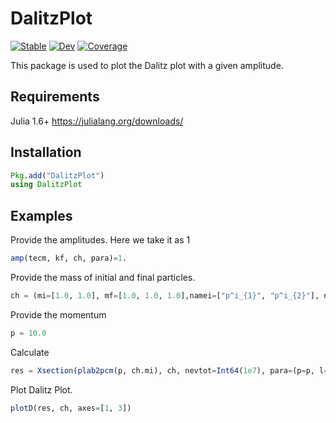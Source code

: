 # DalitzPlot

[![Stable](https://img.shields.io/badge/docs-stable-blue.svg)](https://gridap.github.io/DalitzPlot.jl/stable/)
[![Dev](https://img.shields.io/badge/docs-dev-blue.svg)](https://gridap.github.io/DalitzPlot.jl/dev/)
[![Coverage](https://codecov.io/gh/gridap/DalitzPlot.jl/branch/main/graph/badge.svg)](https://codecov.io/gh/gridap/DalitzPlot.jl)

This package is used to plot the Dalitz plot with a given amplitude.

## Requirements
Julia 1.6+ https://julialang.org/downloads/

## Installation

```julia
Pkg.add("DalitzPlot")
using DalitzPlot
```

## Examples

Provide the amplitudes. Here we take it as 1
```julia
amp(tecm, kf, ch, para)=1.
```
Provide the mass of initial and final particles.
```julia
ch = (mi=[1.0, 1.0], mf=[1.0, 1.0, 1.0],namei=["p^i_{1}", "p^i_{2}"], namef=["p^f_{1}", "p^f_{2}", "p^f_{3}"], amp=amp) 
```
Provide the momentum
```julia
p = 10.0
```
Calculate 
```julia
res = Xsection(plab2pcm(p, ch.mi), ch, nevtot=Int64(1e7), para=(p=p, l=1.0), ProgressBars=true)
```
Plot Dalitz Plot.
```julia
plotD(res, ch, axes=[1, 3])
```





